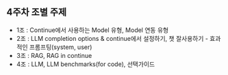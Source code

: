 ## 4주차 조별 주제
- 1조 : Continue에서 사용하는 Model 유형, Model 연동 유형
- 2조 : LLM completion options & continue에서 설정하기, 챗 잘사용하기 - 효과적인 프롬프팅(system, user)
- 3조 : RAG, RAG in continue 
- 4조 : LLM, LLM benchmarks(for code), 선택가이드
